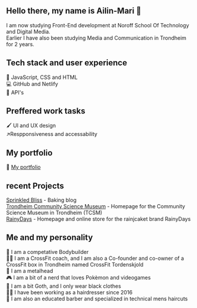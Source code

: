 ## Hello there, my name is Ailin-Mari 👋

I am now studying Front-End development at Noroff School Of Technology and Digital Media.<br> Earlier I have also been studying Media and Communication in Trondheim for 2 years.

## Tech stack and user experience
🚀 JavaScript, CSS and HTML <br>
💻 GitHub and Netlify<br>
🧷 API's<br>

## Preffered work tasks
🖌️ UI and UX design<br>
↗️Respponsiveness and accessability<br>

## My portfolio<br>
🌟 <a href="https://github.com/AilinMari/Portfolio-1"> My portfolio </a>

## recent Projects
<a href="https://github.com/AilinMari/FED1-PE1-AilinMari"> Sprinkled Bliss</a> - Baking blog <br>
<a href="https://github.com/AilinMari/tcsm"> Trondheim Community Science Museum</a>  - Homepage for the Community Science Museum in Trondheim (TCSM) <br>
<a href="https://github.com/AilinMari/JS1-CA"> RainyDays</a> - Homepage and online store for the rainjcaket brand RainyDays <br>

## Me and my personality
💪 I am a competative Bodybuilder <br>
🏋️‍♀️ I am a CrossFit coach, and I am also a Co-founder and co-owner of a CrossFit box in Trondheim named CrossFit Tordenskjold <br>
🤘 I am a metalhead <br>
🎮 I am a bit of a nerd that loves Pokèmon and videogames <br>
🖤 I am a bit Goth, and I only wear black clothes <br>
💇‍♀️ I have been working as a hairdresser since 2016 <br>
💈 I am also an educated barber and specialized in technical mens haircuts <br>








<!--
**AilinMari/AilinMari** is a ✨ _special_ ✨ repository because its `README.md` (this file) appears on your GitHub profile.

Here are some ideas to get you started:

- 🔭 I’m currently working on ...
- 🌱 I’m currently learning ...
- 👯 I’m looking to collaborate on ...
- 🤔 I’m looking for help with ...
- 💬 Ask me about ...
- 📫 How to reach me: ...
- 😄 Pronouns: ...
- ⚡ Fun fact: ...
-->
